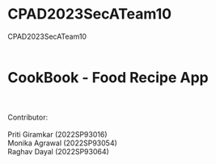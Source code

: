 # CPAD2023SecATeam10
CPAD2023SecATeam10 <br /> <br />
# CookBook - Food Recipe App <br /> <br />
Contributor:<br /> <br />
Priti Giramkar (2022SP93016) <br />
Monika Agrawal (2022SP93054) <br />
Raghav Dayal   (2022SP93064)
